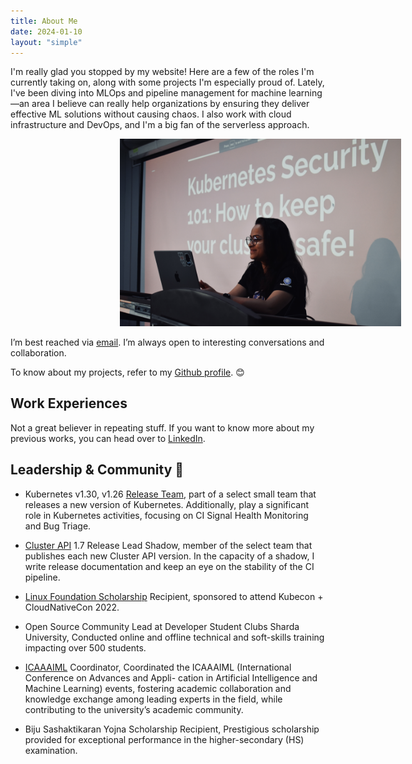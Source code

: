 ```yaml
---
title: About Me
date: 2024-01-10
layout: "simple"
---
```

<p>
I'm really glad you stopped by my website! Here are a few of the roles I'm currently taking on, along with some projects I'm especially proud of. Lately, I've been diving into MLOps and pipeline management for machine learning—an area I believe can really help organizations by ensuring they deliver effective ML solutions without causing chaos. I also work with cloud infrastructure and DevOps, and I'm a big fan of the serverless approach.
</p>

<img src="k3.jpg" alt="me" width="450" style="float: center; margin-left: 175px;">

I’m best reached via [email](mailto:subhasmitaofc@gmail.com). I’m always open to interesting conversations and collaboration.

To know about my projects, refer to my [Github profile](https://github.com/SubhasmitaSw). 😊

## Work Experiences

Not a great believer in repeating stuff. If you want to know more about my previous works, you can head over to [LinkedIn](https://linkedin.com/in/subhasmita-swain).

<!-- ## Co-authored Publications 🔖

{{< timeline >}}
<ul>
<li><a href="https://doi.org/10.1007/s11831-022-09733-8">Appositeness of Optimized and Reliable Machine Learning for Healthcare: A Survey. Arch Computat Methods Eng 29, 3981–4003 (2022)</a></li>

<li><a href="https://sjcjycl.cn/article/view-2023/pdf/02_3054.pdf">An Introspection on the Upcoming Internet Iteration, the Metaverse: A Survey, Journal of Data Acquisition and Processing 38 (2): 3054-3090 (2023)</li>
</a>

<li>Bhushan B.,Swain S., et al. Cervical Spine Fracture Detection using 2.5D BLSTM and EfficientNet V2 Classification (To be published).</li>
</ul>
{{</ timeline >}} -->

## Leadership & Community 🌟

- Kubernetes v1.30, v1.26 [Release Team](https://github.com/kubernetes/sig-release/tree/master/release-team), part of a select small team that releases a new version of Kubernetes. Additionally, play a significant role in Kubernetes activities, focusing on CI Signal Health Monitoring and Bug Triage.

- [Cluster API](https://github.com/kubernetes-sigs/cluster-api) 1.7 Release Lead Shadow, member of the select team that publishes each new Cluster API version. In the capacity of a shadow, I write release documentation and keep an eye on the stability of the CI pipeline.
- [Linux Foundation Scholarship](https://training.linuxfoundation.org/about/scholarships/) Recipient, sponsored to attend Kubecon + CloudNativeCon 2022.
- Open Source Community Lead at Developer Student Clubs Sharda University, Conducted online
and offline technical and soft-skills training impacting over 500 students.
- [ICAAAIML](https://www.sharda.ac.in/connect/news-details/icaaaiml-2022-international-conference-on-advances-and-applications-of-artificial-intelligence-machine-learning/) Coordinator, Coordinated the ICAAAIML (International Conference on Advances and Appli- cation in Artificial Intelligence and Machine Learning) events, fostering academic collaboration and knowledge exchange among leading experts in the field, while contributing to the university’s academic community.
- Biju Sashaktikaran Yojna Scholarship Recipient, Prestigious scholarship provided for exceptional performance in the higher-secondary (HS) examination.

